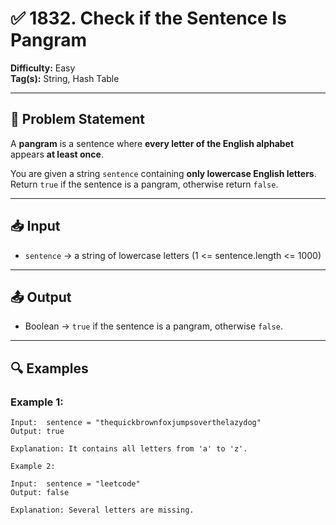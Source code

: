 # ✅ 1832. Check if the Sentence Is Pangram

**Difficulty:** Easy  
**Tag(s):** String, Hash Table

---

## 🧠 Problem Statement

A **pangram** is a sentence where **every letter of the English alphabet** appears **at least once**.

You are given a string `sentence` containing **only lowercase English letters**.  
Return `true` if the sentence is a pangram, otherwise return `false`.

---

## 📥 Input

- `sentence` → a string of lowercase letters (1 <= sentence.length <= 1000)

---

## 📤 Output

- Boolean → `true` if the sentence is a pangram, otherwise `false`.

---

## 🔍 Examples

### Example 1:
```text
Input:  sentence = "thequickbrownfoxjumpsoverthelazydog"
Output: true

Explanation: It contains all letters from 'a' to 'z'.

Example 2:

Input:  sentence = "leetcode"
Output: false

Explanation: Several letters are missing.
